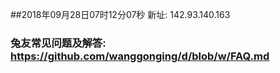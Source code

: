 ##2018年09月28日07时12分07秒 新址: 142.93.140.163
### 兔友常见问题及解答: https://github.com/wanggonging/d/blob/w/FAQ.md

